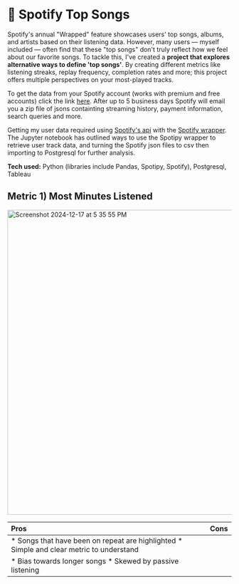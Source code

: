 # 🎼 Spotify Top Songs

Spotify's annual "Wrapped" feature showcases users' top songs, albums, and artists based on their listening data. However, many users — myself included — often find that these "top songs" don't truly reflect how we feel about our favorite songs. To tackle this, I've created a **project that explores alternative ways to define 'top songs'**. By creating different metrics like listening streaks, replay frequency, completion rates and more; this project offers multiple perspectives on your most-played tracks.

To get the data from your Spotify account (works with premium and free accounts) click the link [here](https://www.spotify.com/uk/account/privacy/). After up to 5 business days Spotify will email you a zip file of jsons containting streaming history, payment information, search queries and more. 

Getting my user data required using [Spotify's api](https://developer.spotify.com/documentation/web-api) with the [Spotify wrapper](https://spotipy.readthedocs.io/en/2.19.0/#). The Jupyter notebook has outlined ways to use the Spotipy wrapper to retrieve user track data, and turning the Spotify json files to csv then importing to Postgresql for further analysis. 

**Tech used:** Python (libraries include Pandas, Spotipy, Spotify), Postgresql, Tableau

## Metric 1) Most Minutes Listened

<img width="685" alt="Screenshot 2024-12-17 at 5 35 55 PM" src="https://github.com/user-attachments/assets/a9a0c752-2027-4462-b214-06e52daab7a2" />

| Pros | Cons |
|:-----------|------------:|
| * Songs that have been on repeat are highlighted * Simple and clear metric to understand 
| * Bias towards longer songs * Skewed by passive listening
